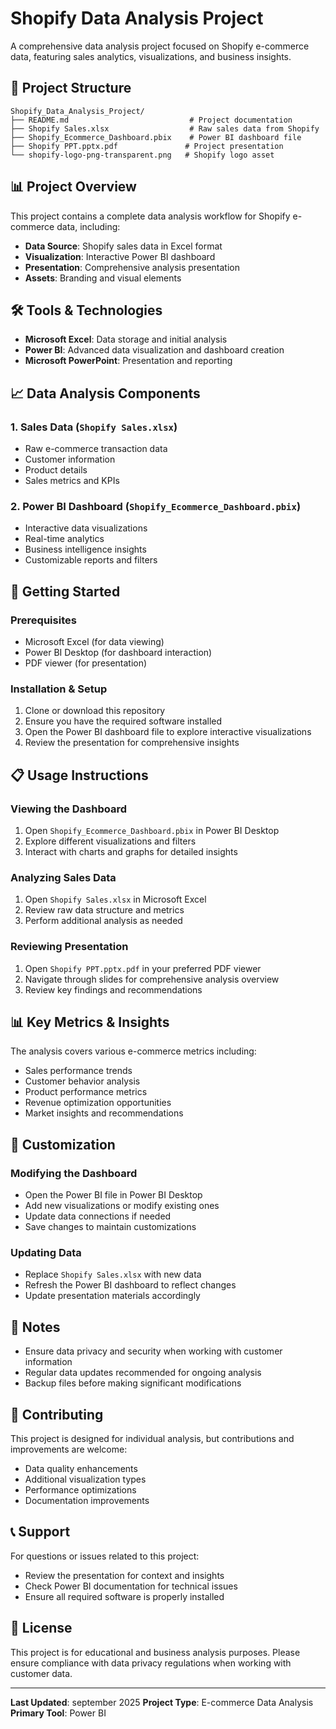 # Shopify Data Analysis Project

A comprehensive data analysis project focused on Shopify e-commerce data, featuring sales analytics, visualizations, and business insights.

## 📁 Project Structure

```
Shopify_Data_Analysis_Project/
├── README.md                           # Project documentation
├── Shopify Sales.xlsx                  # Raw sales data from Shopify
├── Shopify_Ecommerce_Dashboard.pbix    # Power BI dashboard file
├── Shopify PPT.pptx.pdf               # Project presentation
└── shopify-logo-png-transparent.png   # Shopify logo asset
```

## 📊 Project Overview

This project contains a complete data analysis workflow for Shopify e-commerce data, including:

- **Data Source**: Shopify sales data in Excel format
- **Visualization**: Interactive Power BI dashboard
- **Presentation**: Comprehensive analysis presentation
- **Assets**: Branding and visual elements

## 🛠️ Tools & Technologies

- **Microsoft Excel**: Data storage and initial analysis
- **Power BI**: Advanced data visualization and dashboard creation
- **Microsoft PowerPoint**: Presentation and reporting

## 📈 Data Analysis Components

### 1. Sales Data (`Shopify Sales.xlsx`)
- Raw e-commerce transaction data
- Customer information
- Product details
- Sales metrics and KPIs

### 2. Power BI Dashboard (`Shopify_Ecommerce_Dashboard.pbix`)
- Interactive data visualizations
- Real-time analytics
- Business intelligence insights
- Customizable reports and filters

## 🚀 Getting Started

### Prerequisites
- Microsoft Excel (for data viewing)
- Power BI Desktop (for dashboard interaction)
- PDF viewer (for presentation)

### Installation & Setup
1. Clone or download this repository
2. Ensure you have the required software installed
3. Open the Power BI dashboard file to explore interactive visualizations
4. Review the presentation for comprehensive insights

## 📋 Usage Instructions

### Viewing the Dashboard
1. Open `Shopify_Ecommerce_Dashboard.pbix` in Power BI Desktop
2. Explore different visualizations and filters
3. Interact with charts and graphs for detailed insights

### Analyzing Sales Data
1. Open `Shopify Sales.xlsx` in Microsoft Excel
2. Review raw data structure and metrics
3. Perform additional analysis as needed

### Reviewing Presentation
1. Open `Shopify PPT.pptx.pdf` in your preferred PDF viewer
2. Navigate through slides for comprehensive analysis overview
3. Review key findings and recommendations

## 📊 Key Metrics & Insights

The analysis covers various e-commerce metrics including:
- Sales performance trends
- Customer behavior analysis
- Product performance metrics
- Revenue optimization opportunities
- Market insights and recommendations

## 🔧 Customization

### Modifying the Dashboard
- Open the Power BI file in Power BI Desktop
- Add new visualizations or modify existing ones
- Update data connections if needed
- Save changes to maintain customizations

### Updating Data
- Replace `Shopify Sales.xlsx` with new data
- Refresh the Power BI dashboard to reflect changes
- Update presentation materials accordingly

## 📝 Notes

- Ensure data privacy and security when working with customer information
- Regular data updates recommended for ongoing analysis
- Backup files before making significant modifications

## 🤝 Contributing

This project is designed for individual analysis, but contributions and improvements are welcome:
- Data quality enhancements
- Additional visualization types
- Performance optimizations
- Documentation improvements

## 📞 Support

For questions or issues related to this project:
- Review the presentation for context and insights
- Check Power BI documentation for technical issues
- Ensure all required software is properly installed

## 📄 License

This project is for educational and business analysis purposes. Please ensure compliance with data privacy regulations when working with customer data.

---

**Last Updated**: september 2025
**Project Type**: E-commerce Data Analysis
**Primary Tool**: Power BI
